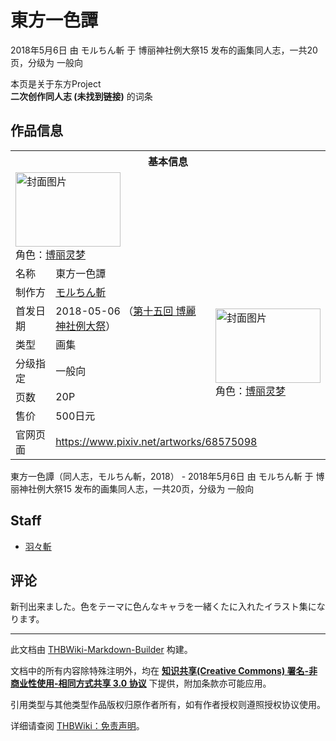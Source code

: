 # 東方一色譚

<!-- source html: G:\repos\THBWiki-Markdown-Builder\THBWikiMarkdown\Temp\main\4\4f\ns0%3A%E6%9D%B1%E6%96%B9%E4%B8%80%E8%89%B2%E8%AD%9A.html -->

2018年5月6日 由 モルちん斬 于 博丽神社例大祭15 发布的画集同人志，一共20页，分级为 一般向

本页是关于东方Project  
 **二次创作同人志 (未找到链接)** 的词条

## 作品信息

<table><tbody><tr><th colspan="3">基本信息</th></tr><tr><td class="cover-artwork-mobile" colspan="2"><a href="./文件-東方一色譚封面.png.md" class="image" title="封面图片"><img alt="封面图片" src="https://upload.thwiki.cc/thumb/a/a5/%E6%9D%B1%E6%96%B9%E4%B8%80%E8%89%B2%E8%AD%9A%E5%B0%81%E9%9D%A2.png/168px-%E6%9D%B1%E6%96%B9%E4%B8%80%E8%89%B2%E8%AD%9A%E5%B0%81%E9%9D%A2.png" decoding="async" loading="lazy" width="168" height="119" srcset="https://upload.thwiki.cc/thumb/a/a5/%E6%9D%B1%E6%96%B9%E4%B8%80%E8%89%B2%E8%AD%9A%E5%B0%81%E9%9D%A2.png/252px-%E6%9D%B1%E6%96%B9%E4%B8%80%E8%89%B2%E8%AD%9A%E5%B0%81%E9%9D%A2.png 1.5x, https://upload.thwiki.cc/thumb/a/a5/%E6%9D%B1%E6%96%B9%E4%B8%80%E8%89%B2%E8%AD%9A%E5%B0%81%E9%9D%A2.png/336px-%E6%9D%B1%E6%96%B9%E4%B8%80%E8%89%B2%E8%AD%9A%E5%B0%81%E9%9D%A2.png 2x" data-file-width="1765" data-file-height="1253"></a><div class="cover-char">角色：<a href="./博丽灵梦.md" title="博丽灵梦">博丽灵梦</a></div></td>
</tr><tr><td class="label">名称</td><td colspan="2"> 東方一色譚 </td></tr><tr><td class="label">制作方</td><td><a href="./モルちん斬.md" title="モルちん斬">モルちん斬</a></td><td class="cover-artwork" rowspan="6" style="min-width:168px;"><a href="./文件-東方一色譚封面.png.md" class="image" title="封面图片"><img alt="封面图片" src="https://upload.thwiki.cc/thumb/a/a5/%E6%9D%B1%E6%96%B9%E4%B8%80%E8%89%B2%E8%AD%9A%E5%B0%81%E9%9D%A2.png/168px-%E6%9D%B1%E6%96%B9%E4%B8%80%E8%89%B2%E8%AD%9A%E5%B0%81%E9%9D%A2.png" decoding="async" loading="lazy" width="168" height="119" srcset="https://upload.thwiki.cc/thumb/a/a5/%E6%9D%B1%E6%96%B9%E4%B8%80%E8%89%B2%E8%AD%9A%E5%B0%81%E9%9D%A2.png/252px-%E6%9D%B1%E6%96%B9%E4%B8%80%E8%89%B2%E8%AD%9A%E5%B0%81%E9%9D%A2.png 1.5x, https://upload.thwiki.cc/thumb/a/a5/%E6%9D%B1%E6%96%B9%E4%B8%80%E8%89%B2%E8%AD%9A%E5%B0%81%E9%9D%A2.png/336px-%E6%9D%B1%E6%96%B9%E4%B8%80%E8%89%B2%E8%AD%9A%E5%B0%81%E9%9D%A2.png 2x" data-file-width="1765" data-file-height="1253"></a><div class="cover-char">角色：<a href="./博丽灵梦.md" title="博丽灵梦">博丽灵梦</a></div></td>
</tr><tr><td class="label">首发日期</td><td>2018-05-06&#160;（<a href="/展会作品列表?e=%E5%8D%9A%E4%B8%BD%E7%A5%9E%E7%A4%BE%E4%BE%8B%E5%A4%A7%E7%A5%AD%2315">第十五回 博麗神社例大祭</a>）</td></tr><tr><td class="label">类型</td><td>画集</td></tr><tr><td class="label">分级指定</td><td>一般向</td></tr><tr><td class="label">页数</td><td>20P</td></tr><tr><td class="label">售价</td><td>500日元</td></tr>
<tr><td class="label">官网页面</td><td colspan="2"><a rel="nofollow" class="external free" href="https://www.pixiv.net/artworks/68575098">https://www.pixiv.net/artworks/68575098</a></td></tr></tbody></table>

東方一色譚（同人志，モルちん斬，2018） - 2018年5月6日 由 モルちん斬 于 博丽神社例大祭15 发布的画集同人志，一共20页，分级为 一般向

## Staff
- [羽々斬](./羽々斬.md)


## 评论
  
新刊出来ました。色をテーマに色んなキャラを一緒くたに入れたイラスト集になります。
  
  
  

  





---

此文档由 [THBWiki-Markdown-Builder](https://github.com/Delsin-Yu/THBWiki-Markdown-Builder) 构建。

文档中的所有内容除特殊注明外，均在 [**知识共享(Creative Commons) 署名-非商业性使用-相同方式共享 3.0 协议**](https://creativecommons.org/licenses/by-sa/3.0/deed.zh-hans) 下提供，附加条款亦可能应用。

引用类型与其他类型作品版权归原作者所有，如有作者授权则遵照授权协议使用。

详细请查阅 [THBWiki：免责声明](https://thbwiki.cc/THBWiki:%E5%85%8D%E8%B4%A3%E5%A3%B0%E6%98%8E)。

